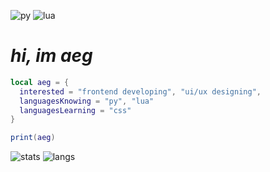 ![py](https://img.shields.io/badge/Python-14354C?style=for-the-badge&logo=python&logoColor=white)
![lua](https://img.shields.io/badge/Lua-2C2D72?style=for-the-badge&logo=lua&logoColor=white)
# *hi, im aeg*
```lua
local aeg = {
  interested = "frontend developing", "ui/ux designing",
  languagesKnowing = "py", "lua"
  languagesLearning = "css"
}

print(aeg)
```
![stats](https://github-readme-stats.vercel.app/api?username=aeg-eus&count_private=true&show_icons=true&theme=radical)
![langs](https://github-readme-stats.vercel.app/api/top-langs/?username=aeg-eus&show_icons=true&theme=radical)
